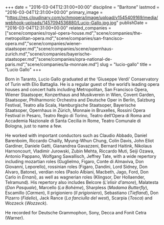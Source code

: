 +++
date = "2016-03-04T12:31:00+00:00"
discipline = "Baritone"
lastmod = "2016-03-04T12:31:00+00:00"
primary_image = "https://res.cloudinary.com/schmopera/image/upload/v1545409169/media/webhook-uploads/1457094536880/Lucio-Gallo.jpg.jpg"
publishDate = "2016-03-04T12:31:00+00:00"
related_companies = ["scene/companies/royal-opera-house.md","scene/companies/the-metropolitan-opera.md","scene/companies/san-francisco-opera.md","scene/companies/wiener-staatsoper.md","scene/companies/scene/opernhaus-zurich.md","scene/companies/bayerische-staatsoper.md","scene/companies/opra-national-de-paris.md","scene/companies/la-monnaie.md"]
slug = "lucio-gallo"
title = "Lucio Gallo"
+++

Born in Taranto, Lucio Gallo graduated at the ‘Giuseppe Verdi’ Conservatory of Turin with Elio Battaglia. He is a regular guest of the world’s leading opera houses and concert halls including Metropolitan, San Francisco Opera, Wiener Staatsoper, Konzerthaus and Musikverein in Wien, Covent Garden, Staatsoper, Philharmonic Orchestra and Deutsche Oper in Berlin, Salzburg Festival, Teatro alla Scala, Hamburgische Staatsoper, Bayerische Staatsoper, Opernhaus in Zürich, Monnaie in Bruxelles, Rossini Opera Festival in Pesaro, Teatro Regio di Torino, Teatro dell’Opera di Roma and Accademia Nazionale di Santa Cecilia in Rome, Teatro Comunale di Bologna, just to name a few.

He worked with important conductors such as Claudio Abbado, Daniel Barenboim, Riccardo Chailly, Myung-Whun Chung, Colin Davis, John Eliot Gardiner, Daniele Gatti, Gianandrea Gavazzeni, Bernard Haitink, Nikolaus Harnoncourt, Vladimir Jurowski, Zubin Mehta, Riccardo Muti, Seiji Ozawa, Antonio Pappano, Wolfgang Sawallisch, Jeffrey Tate, with a wide repertory including mozartian roles (Guglielmo, Figaro, Conte di Almaviva, Don Giovanni, Leporello), rossinian roles (Figaro, Dandini, Lord Sidney, Don Alvaro, Batone), verdian roles (Paolo Albiani, Macbeth, Jago, Ford, Don Carlo in *Ernani*), as well as wagnerian roles (Klingsor, Der Hollaender, Telramund). His repertory also includes Belcore (*L’elisir d’amore*), Malatesta (*Don Pasquale*), Marcello (*La Bohème*), Sharpless (*Madama Butterfly*), Escamillo (*Carmen*), Il prigioniero (*Il prigioniero*), Sebastiano (*Tiefland*), Don Pizarro (*Fidelio*), Jack Rance (*La fanciulla del west*), Scarpia (*Tosca*) and Wozzeck (*Wozzeck*).

He recorded for Deutsche Grammophon, Sony, Decca and Fonit Cetra (Warner).
